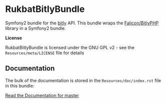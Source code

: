 RukbatBitlyBundle
=================

Symfony2 bundle for the [bitly](http://dev.bitly.com/api.html) API.
This bundle wraps the [Falicon/BitlyPHP](https://github.com/Falicon/BitlyPHP) library in a Symfony2 bundle.

**License**

RukbatBitlyBundle is licensed under the GNU GPL v2 - see the `Resources/meta/LICENSE` file for details

Documentation
-------------

The bulk of the documentation is stored in the `Resources/doc/index.rst` file in this bundle:

[Read the Documentation for master](https://github.com/rukbat/RukbatBitlyBundle/blob/master/Resources/doc/index.rst)
